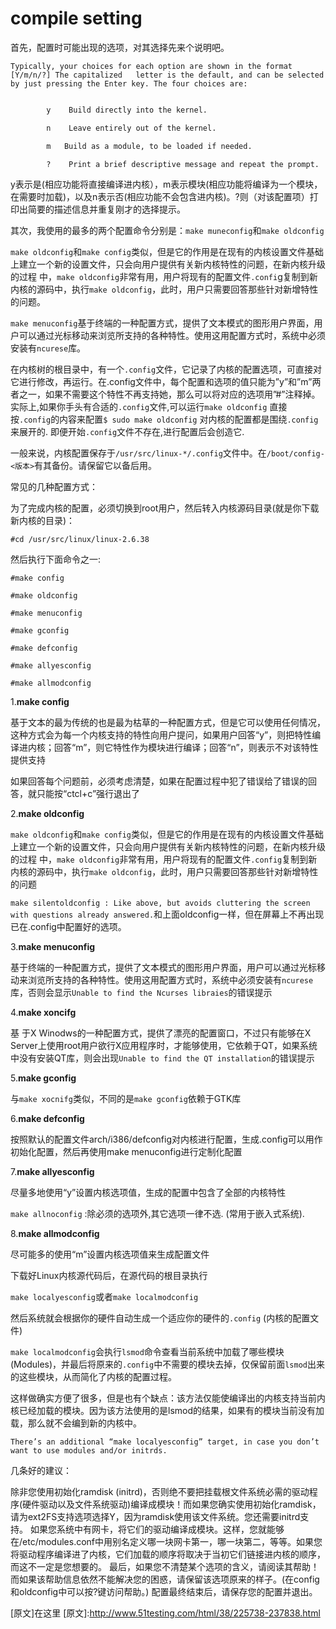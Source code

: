 # compile setting
首先，配置时可能出现的选项，对其选择先来个说明吧。
```
Typically, your choices for each option are shown in the format [Y/m/n/?] The capitalized   letter is the default, and can be selected by just pressing the Enter key. The four choices are:
```

```bash

        y    Build directly into the kernel.

        n    Leave entirely out of the kernel.

        m   Build as a module, to be loaded if needed.

        ?    Print a brief descriptive message and repeat the prompt.
```
y表示是(相应功能将直接编译进内核），m表示模块(相应功能将编译为一个模块，在需要时加载)，以及n表示否(相应功能不会包含进内核)。?则（对该配置项）打印出简要的描述信息并重复刚才的选择提示。

其次，我使用的最多的两个配置命令分别是：`make muneconfig`和`make oldconfig`

`make oldconfig`和`make config`类似，但是它的作用是在现有的内核设置文件基础上建立一个新的设置文件，只会向用户提供有关新内核特性的问题，在新内核升级的过程 中，`make oldconfig`非常有用，用户将现有的配置文件`.confi`g复制到新内核的源码中，执行`make oldconfig`，此时，用户只需要回答那些针对新增特性的问题。

`make menuconfig`基于终端的一种配置方式，提供了文本模式的图形用户界面，用户可以通过光标移动来浏览所支持的各种特性。使用这用配置方式时，系统中必须安装有`ncurese`库。


在内核树的根目录中，有一个`.config`文件，它记录了内核的配置选项，可直接对它进行修改，再运行。在.config文件中，每个配置和选项的值只能为”y”和”m”两者之一，如果不需要这个特性不再支持她，那么可以将对应的选项用”#”注释掉。实际上,如果你手头有合适的`.config`文件,可以运行`make oldconfig` 直接按`.config`的内容来配置`$ sudo make oldconfig`
对内核的配置都是围绕`.config`来展开的. 即便开始`.config`文件不存在,进行配置后会创造它.

一般来说，内核配置保存于`/usr/src/linux-*/.config`文件中。在`/boot/config-<版本>`有其备份。请保留它以备后用。



常见的几种配置方式：

为了完成内核的配置，必须切换到root用户，然后转入内核源码目录(就是你下载新内核的目录)：

`#cd /usr/src/linux/linux-2.6.38`

然后执行下面命令之一:

`#make config`

`#make oldconfig`

`#make menuconfig`

`#make gconfig`

`#make defconfig`

`#make allyesconfig`

`#make allmodconfig`


1.**make config**


基于文本的最为传统的也是最为枯草的一种配置方式，但是它可以使用任何情况，这种方式会为每一个内核支持的特性向用户提问，如果用户回答“y”，则把特性编译进内核；回答“m”，则它特性作为模块进行编译；回答“n”，则表示不对该特性提供支持

如果回答每个问题前，必须考虑清楚，如果在配置过程中犯了错误给了错误的回答，就只能按“ctcl+c”强行退出了



2.**make oldconfig**

`make oldconfig`和`make config`类似，但是它的作用是在现有的内核设置文件基础上建立一个新的设置文件，只会向用户提供有关新内核特性的问题，在新内核升级的过程 中，`make oldconfig`非常有用，用户将现有的配置文件`.config`复制到新内核的源码中，执行`make oldconfig`，此时，用户只需要回答那些针对新增特性的问题

`make silentoldconfig : Like above, but avoids cluttering the screen with questions already answered.`和上面oldconfig一样，但在屏幕上不再出现已在.config中配置好的选项。



3.**make menuconfig**

基于终端的一种配置方式，提供了文本模式的图形用户界面，用户可以通过光标移动来浏览所支持的各种特性。使用这用配置方式时，系统中必须安装有`ncurese`库，否则会显示`Unable to find the Ncurses libraies`的错误提示



4.**make xoncifg**

基 于X Winodws的一种配置方式，提供了漂亮的配置窗口，不过只有能够在X Server上使用root用户欲行X应用程序时，才能够使用，它依赖于QT，如果系统中没有安装QT库，则会出现`Unable to find the QT installation`的错误提示



5.**make gconfig**

与`make xocnifg`类似，不同的是`make gconfig`依赖于GTK库



6.**make defconfig**

按照默认的配置文件arch/i386/defconfig对内核进行配置，生成.config可以用作初始化配置，然后再使用make menuconfig进行定制化配置



7.**make allyesconfig**

尽量多地使用“y”设置内核选项值，生成的配置中包含了全部的内核特性

`make allnoconfig` :除必须的选项外,其它选项一律不选. (常用于嵌入式系统).


8.**make allmodconfig**

尽可能多的使用“m”设置内核选项值来生成配置文件



下载好Linux内核源代码后，在源代码的根目录执行

`make localyesconfig`或者`make localmodconfig`

然后系统就会根据你的硬件自动生成一个适应你的硬件的`.config` (内核的配置文件)

`make localmodconfig`会执行`lsmod`命令查看当前系统中加载了哪些模块(Modules)，并最后将原来的`.config`中不需要的模块去掉，仅保留前面`lsmod`出来的这些模块，从而简化了内核的配置过程。

这样做确实方便了很多，但是也有个缺点：该方法仅能使编译出的内核支持当前内核已经加载的模块。因为该方法使用的是lsmod的结果，如果有的模块当前没有加载，那么就不会编到新的内核中。

`There’s an additional “make localyesconfig” target, in case you don’t want to use modules and/or initrds.`



几条好的建议：

除非您使用初始化ramdisk (initrd)，否则绝不要把挂载根文件系统必需的驱动程序(硬件驱动以及文件系统驱动)编译成模块！而如果您确实使用初始化ramdisk，请为ext2FS支持选项选择Y，因为ramdisk使用该文件系统。您还需要initrd支持。
如果您系统中有网卡，将它们的驱动编译成模块。这样，您就能够在/etc/modules.conf中用别名定义哪一块网卡第一，哪一块第二，等等。如果您将驱动程序编译进了内核，它们加载的顺序将取决于当初它们链接进内核的顺序，而这不一定是您想要的。
最后，如果您不清楚某个选项的含义，请阅读其帮助！而如果该帮助信息依然不能解决您的困惑，请保留该选项原来的样子。(在config和oldconfig中可以按?键访问帮助。)
配置最终结束后，请保存您的配置并退出。

[原文]在这里
[原文]:http://www.51testing.com/html/38/225738-237838.html
